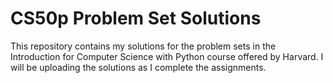 # CS50p Problem Set Solutions
This repository contains my solutions for the problem sets in the Introduction for Computer Science with Python course offered by Harvard. I will be uploading the solutions as I complete the assignments.
